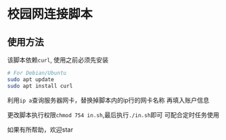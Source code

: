 # 校园网连接脚本
## 使用方法
该脚本依赖`curl`, 使用之前必须先安装
```bash
# For Debian/Ubuntu
sudo apt update
sudo apt install curl
```

利用`ip a`查询服务器网卡，替换掉脚本内的ip行的网卡名称 
再填入账户信息

更改脚本执行权限`chmod 754 in.sh`,最后执行`./in.sh`即可
可配合定时任务使用

如果有所帮助，欢迎star
